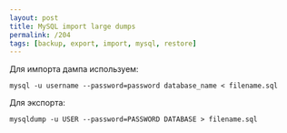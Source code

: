 ```yaml
---
layout: post
title: MySQL import large dumps
permalink: /204
tags: [backup, export, import, mysql, restore]
---
```


Для импорта дампа используем:


    mysql -u username --password=password database_name < filename.sql


Для экспорта:


    mysqldump -u USER --password=PASSWORD DATABASE > filename.sql

